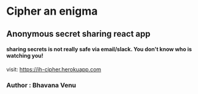 # Cipher an enigma

## Anonymous secret sharing react app

#### sharing secrets is not really safe via email/slack. You don't know who is watching you!

visit: https://ih-cipher.herokuapp.com

### Author : Bhavana Venu
